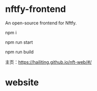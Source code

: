 # nftfy-frontend

An open-source frontend for Nftfy.

npm i 

npm run start

npm run build

主页：https://hailiting.github.io/nft-web/#/
# website
